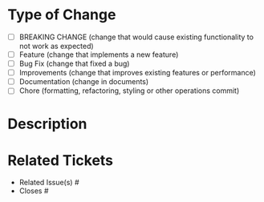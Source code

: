 # Type of Change

<!-- Check what's necessary or check all if applicable -->

- [ ] BREAKING CHANGE (change that would cause existing functionality to not work as expected)
- [ ] Feature (change that implements a new feature)
- [ ] Bug Fix (change that fixed a bug)
- [ ] Improvements (change that improves existing features or performance)
- [ ] Documentation (change in documents)
- [ ] Chore (formatting, refactoring, styling or other operations commit)

###

# Description

<!-- Please provide atleast a short description of this pr. -->

###

# Related Tickets

<!-- _If this pr contains related or close an issue, please add them here. -->

- Related Issue(s) #
- Closes #